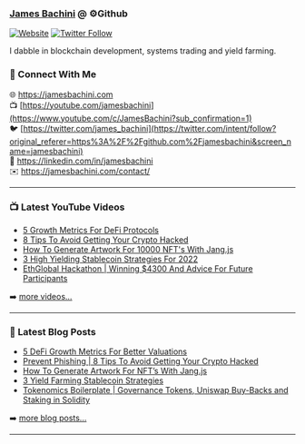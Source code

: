 ### [James Bachini][website] @ ⚙️Github

[![Website](https://img.shields.io/website?label=jamesbachini.com&style=for-the-badge&url=https%3A%2F%2Fjamesbachini.com)](https://jamesbachini.com)
[![Twitter Follow](https://img.shields.io/twitter/follow/james_bachini?color=1DA1F2&logo=twitter&style=for-the-badge)](https://twitter.com/intent/follow?original_referer=https%3A%2F%2Fgithub.com%2Fjamesbachini&screen_name=jamesbachini)

I dabble in blockchain development, systems trading and yield farming.

### 👋 Connect With Me

🌐 https://jamesbachini.com
<br />
📺 [https://youtube.com/jamesbachini](https://www.youtube.com/c/JamesBachini?sub_confirmation=1)
<br />
🐦 [https://twitter.com/james_bachini](https://twitter.com/intent/follow?original_referer=https%3A%2F%2Fgithub.com%2Fjamesbachini&screen_name=jamesbachini)
<br />
👔 https://linkedin.com/in/jamesbachini
<br />
✉️ https://jamesbachini.com/contact/

---

### 📺 Latest YouTube Videos

<!-- YOUTUBE:START -->
- [5 Growth Metrics For DeFi Protocols](https://www.youtube.com/watch?v=Dw5CtBKI85I)
- [8 Tips To Avoid Getting Your Crypto Hacked](https://www.youtube.com/watch?v=7XW9MZcOjmQ)
- [How To Generate Artwork For 10000 NFT&#39;s With Jang.js](https://www.youtube.com/watch?v=6M593HqODhY)
- [3 High Yielding Stablecoin Strategies For 2022](https://www.youtube.com/watch?v=zDXYaH6hS6o)
- [EthGlobal Hackathon | Winning $4300 And Advice For Future Participants](https://www.youtube.com/watch?v=2U7ezy93LYM)
<!-- YOUTUBE:END -->

➡️ [more videos...](https://youtube.com/jamesbachini)

---

### 📝 Latest Blog Posts

<!-- BLOG-POST-LIST:START -->
- [5 DeFi Growth Metrics For Better Valuations](https://jamesbachini.com/defi-growth-metrics/)
- [Prevent Phishing | 8 Tips To Avoid Getting Your Crypto Hacked](https://jamesbachini.com/prevent-phishing/)
- [How To Generate Artwork For NFT’s With Jang.js](https://jamesbachini.com/how-to-generate-artwork-for-nfts/)
- [3 Yield Farming Stablecoin Strategies](https://jamesbachini.com/stablecoin-strategies/)
- [Tokenomics Boilerplate | Governance Tokens, Uniswap Buy-Backs and Staking in Solidity](https://jamesbachini.com/tokenomics-boilerplate/)
<!-- BLOG-POST-LIST:END -->

➡️ [more blog posts...](https://jamesbachini.com)

---

[website]: https://jamesbachini.com
[twitter]: https://twitter.com/james_bachini
[youtube]: https://youtube.com/jamesbachini
[linkedin]: https://linkedin.com/in/jamesbachini
